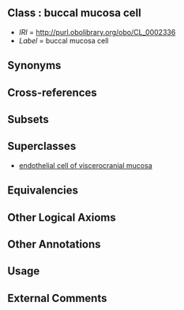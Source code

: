 
## Class : buccal mucosa cell

 * *IRI* = http://purl.obolibrary.org/obo/CL_0002336
 * *Label* = buccal mucosa cell

## Synonyms


## Cross-references


## Subsets


## Superclasses

 * [endothelial cell of viscerocranial mucosa](../../CL/61/CL_0002261.md)

## Equivalencies


## Other Logical Axioms


## Other Annotations


## Usage


## External Comments

